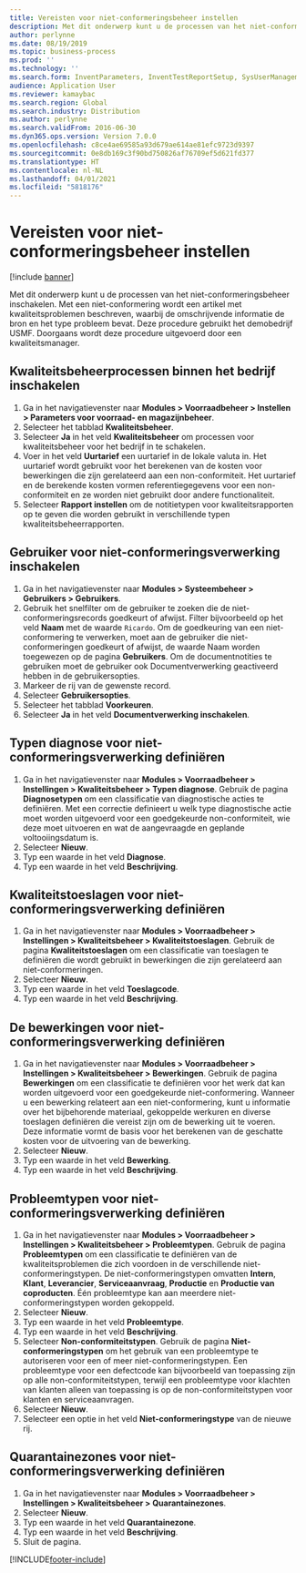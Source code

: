 ```yaml
---
title: Vereisten voor niet-conformeringsbeheer instellen
description: Met dit onderwerp kunt u de processen van het niet-conformeringsbeheer inschakelen.
author: perlynne
ms.date: 08/19/2019
ms.topic: business-process
ms.prod: ''
ms.technology: ''
ms.search.form: InventParameters, InventTestReportSetup, SysUserManagement, SysUserSetup, InventTestDiagnosticType, InventTestMiscCharges, InventTestOperation, InventProblemType, InventProblemTypeSetup, InventQuarantineZone
audience: Application User
ms.reviewer: kamaybac
ms.search.region: Global
ms.search.industry: Distribution
ms.author: perlynne
ms.search.validFrom: 2016-06-30
ms.dyn365.ops.version: Version 7.0.0
ms.openlocfilehash: c8ce4ae69585a93d679ae614ae81efc9723d9397
ms.sourcegitcommit: 0e8db169c3f90bd750826af76709ef5d621fd377
ms.translationtype: HT
ms.contentlocale: nl-NL
ms.lasthandoff: 04/01/2021
ms.locfileid: "5818176"
---
```

# <a name="set-up-prerequisites-for-nonconformance-management"></a>Vereisten voor niet-conformeringsbeheer instellen

[!include [banner](../../includes/banner.md)]

Met dit onderwerp kunt u de processen van het niet-conformeringsbeheer inschakelen. Met een niet-conformering wordt een artikel met kwaliteitsproblemen beschreven, waarbij de omschrijvende informatie de bron en het type probleem bevat. Deze procedure gebruikt het demobedrijf USMF. Doorgaans wordt deze procedure uitgevoerd door een kwaliteitsmanager.


## <a name="enable-quality-management-processes-within-the-company"></a>Kwaliteitsbeheerprocessen binnen het bedrijf inschakelen
1. Ga in het navigatievenster naar **Modules > Voorraadbeheer > Instellen > Parameters voor voorraad- en magazijnbeheer**.
2. Selecteer het tabblad **Kwaliteitsbeheer**.
3. Selecteer **Ja** in het veld **Kwaliteitsbeheer** om processen voor kwaliteitsbeheer voor het bedrijf in te schakelen.
4. Voer in het veld **Uurtarief** een uurtarief in de lokale valuta in. Het uurtarief wordt gebruikt voor het berekenen van de kosten voor bewerkingen die zijn gerelateerd aan een non-conformiteit. Het uurtarief en de berekende kosten vormen referentiegegevens voor een non-conformiteit en ze worden niet gebruikt door andere functionaliteit.  
5. Selecteer **Rapport instellen** om de notitietypen voor kwaliteitsrapporten op te geven die worden gebruikt in verschillende typen kwaliteitsbeheerrapporten.

## <a name="enable-user-for-nonconformance-processing"></a>Gebruiker voor niet-conformeringsverwerking inschakelen
1. Ga in het navigatievenster naar **Modules > Systeembeheer > Gebruikers > Gebruikers**. 
2. Gebruik het snelfilter om de gebruiker te zoeken die de niet-conformeringsrecords goedkeurt of afwijst. Filter bijvoorbeeld op het veld **Naam** met de waarde `Ricardo`. Om de goedkeuring van een niet-conformering te verwerken, moet aan de gebruiker die niet-conformeringen goedkeurt of afwijst, de waarde Naam worden toegewezen op de pagina **Gebruikers**. Om de documentnotities te gebruiken moet de gebruiker ook Documentverwerking geactiveerd hebben in de gebruikersopties.  
3. Markeer de rij van de gewenste record.
4. Selecteer **Gebruikersopties**.
5. Selecteer het tabblad **Voorkeuren**.
6. Selecteer **Ja** in het veld **Documentverwerking inschakelen**.

## <a name="define-diagnostic-types-for-nonconformance-processing"></a>Typen diagnose voor niet-conformeringsverwerking definiëren
1. Ga in het navigatievenster naar **Modules > Voorraadbeheer > Instellingen > Kwaliteitsbeheer > Typen diagnose**. Gebruik de pagina **Diagnosetypen** om een classificatie van diagnostische acties te definiëren. Met een correctie definieert u welk type diagnostische actie moet worden uitgevoerd voor een goedgekeurde non-conformiteit, wie deze moet uitvoeren en wat de aangevraagde en geplande voltooiingsdatum is.  
2. Selecteer **Nieuw**.
3. Typ een waarde in het veld **Diagnose**.
4. Typ een waarde in het veld **Beschrijving**.

## <a name="define-quality-charges-for-nonconformance-processing"></a>Kwaliteitstoeslagen voor niet-conformeringsverwerking definiëren
1. Ga in het navigatievenster naar **Modules > Voorraadbeheer > Instellingen > Kwaliteitsbeheer > Kwaliteitstoeslagen**. Gebruik de pagina **Kwaliteitstoeslagen** om een classificatie van toeslagen te definiëren die wordt gebruikt in bewerkingen die zijn gerelateerd aan niet-conformeringen.  
2. Selecteer **Nieuw**.
3. Typ een waarde in het veld **Toeslagcode**.
4. Typ een waarde in het veld **Beschrijving**.

## <a name="define-the-operations-for-nonconformance-processing"></a>De bewerkingen voor niet-conformeringsverwerking definiëren
1. Ga in het navigatievenster naar **Modules > Voorraadbeheer > Instellingen > Kwaliteitsbeheer > Bewerkingen**. Gebruik de pagina **Bewerkingen** om een classificatie te definiëren voor het werk dat kan worden uitgevoerd voor een goedgekeurde niet-conformering. Wanneer u een bewerking relateert aan een niet-conformering, kunt u informatie over het bijbehorende materiaal, gekoppelde werkuren en diverse toeslagen definiëren die vereist zijn om de bewerking uit te voeren. Deze informatie vormt de basis voor het berekenen van de geschatte kosten voor de uitvoering van de bewerking.  
2. Selecteer **Nieuw**.
3. Typ een waarde in het veld **Bewerking**.
4. Typ een waarde in het veld **Beschrijving**.

## <a name="define-problem-types-for-nonconformance-processing"></a>Probleemtypen voor niet-conformeringsverwerking definiëren
1. Ga in het navigatievenster naar **Modules > Voorraadbeheer > Instellingen > Kwaliteitsbeheer > Probleemtypen**. Gebruik de pagina **Probleemtypen** om een classificatie te definiëren van de kwaliteitsproblemen die zich voordoen in de verschillende niet-conformeringstypen. De niet-conformeringstypen omvatten **Intern**, **Klant**, **Leverancier**, **Serviceaanvraag**, **Productie** en **Productie van coproducten**. Één probleemtype kan aan meerdere niet-conformeringstypen worden gekoppeld.  
2. Selecteer **Nieuw**.
3. Typ een waarde in het veld **Probleemtype**.
4. Typ een waarde in het veld **Beschrijving**.
5. Selecteer **Non-conformiteitstypen**. Gebruik de pagina **Niet-conformeringstypen** om het gebruik van een probleemtype te autoriseren voor een of meer niet-conformeringstypen. Een probleemtype voor een defectcode kan bijvoorbeeld van toepassing zijn op alle non-conformiteitstypen, terwijl een probleemtype voor klachten van klanten alleen van toepassing is op de non-conformiteitstypen voor klanten en serviceaanvragen.  
6. Selecteer **Nieuw**.
7. Selecteer een optie in het veld **Niet-conformeringstype** van de nieuwe rij.

## <a name="define-quarantine-zones-for-nonconformance-processing"></a>Quarantainezones voor niet-conformeringsverwerking definiëren
1. Ga in het navigatievenster naar **Modules > Voorraadbeheer > Instellingen > Kwaliteitsbeheer > Quarantainezones**.
2. Selecteer **Nieuw**.
3. Typ een waarde in het veld **Quarantainezone**.
4. Typ een waarde in het veld **Beschrijving**.
5. Sluit de pagina.



[!INCLUDE[footer-include](../../../includes/footer-banner.md)]